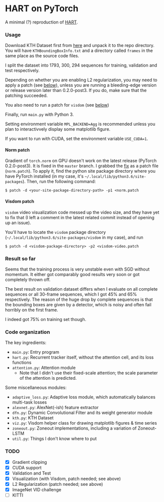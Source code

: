 HART on PyTorch
===

A minimal (?) reproduction of [HART](https://github.com/akosiorek/hart).

### Usage

Download KTH Dataset first from [here](https://drive.google.com/a/nyu.edu/file/d/1KBQFWWaUg1ePPX2EXietBtGL2kOf-QIU/view?usp=sharing)
and unpack it to the repo directory.
You will have `KTHBoundingBoxInfo.txt` and a directory called `frames` in the
same place as the source code files.

I split the dataset into 1793, 300, 294 sequences for training, validation and test respectively.

Depending on whether you are enabling L2 regularization, you may need to apply a patch (see [below](#norm-patch)),
unless you are running a bleeding-edge version or release version later than 0.2.0-post3.
If you do, make sure that the patching succeeded.

You also need to run a patch for `visdom` (see [below](#visdom-patch))

Finally, run `main.py` with Python 3.

Setting environment variable `MPL_BACKEND=Agg` is recommended unless you plan to interactivvely display some
matplotlib figure.

If you want to run with CUDA, set the environment variable `USE_CUDA=1`.

#### Norm patch

Gradient of `torch.norm` on GPU doesn't work on the latest release (PyTorch 0.2.0-post3).  It is fixed in
the `master` branch.  I grabbed the [fix](https://github.com/pytorch/pytorch/pull/2775) as a patch file
(`norm.patch`).  To apply it, find the python
site package directory where you have PyTorch installed (in my case, it's `~/.local/lib/python3.6/site-packages`).
Then, run the following command:

```
$ patch -d <your-site-package-directory-path> -p1 <norm.patch
```

#### Visdom patch

`visdom` video visualization code messed up the video size, and they have yet to fix that (I left a comment in the
latest related commit instead of opening up an issue).

You'll have to locate the `visdom` package directory (`~/.local/lib/python3.6/site-packages/visdom` in my case),
and run

```
$ patch -d <visdom-package-directory> -p2 <visdom-video.patch
```

### Result so far

Seems that the training process is very unstable even with SGD without momentum.
It either got comparably good results very soon or got completely thrown off.

The best result on validation dataset differs when I evaluate on all complete sequences or all 30-frame
sequences, which I got 45% and 65% respectively.  The reason of the huge drop by complete sequences is
that the bounding boxes are given by a detector, which is noisy and often fail horribly on the first frame.

I indeed got 75% on training set though.

### Code organization

The key ingredients:

* `main.py`: Entry program
* `hart.py`: Recurrent tracker itself, without the attention cell, and its loss functions
* `attention.py`: Attention module
  * Note that I didn't use their fixed-scale attention; the scale parameter of the attention is predicted.

Some miscellaneous modules:

* `adaptive_loss.py`: Adaptive loss module, which automatically balances multi-task losses
* `alexnet.py`: AlexNet(-ish) feature extractor
* `dfn.py`: Dynamic Convolutional Filter and its weight generator module
* `kth.py`: KTH Dataset
* `viz.py`: Visdom helper class for drawing matplotlib figures & time series
* `zoneout.py`: Zoneout implementations, including a variation of Zoneout-LSTM
* `util.py`: Things I don't know where to put

### TODO

- [x] Gradient clipping
- [x] CUDA support
- [x] Validation and Test
- [x] Visualization (with Visdom, patch needed; see above)
- [x] L2 Regularization (patch needed; see above)
- [x] ImageNet VID challenge
- [ ] KITTI
